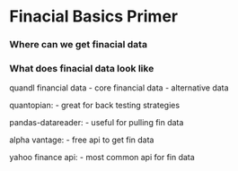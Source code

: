 # Finacial Basics Primer


### Where can we get finacial data


### What does finacial data look like
quandl financial data
    - core financial data
    - alternative data

quantopian:
    - great for back testing strategies

pandas-datareader:
    - useful for pulling fin data 

alpha vantage:
    - free api to get fin data

yahoo finance api:
    - most common api for fin data